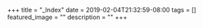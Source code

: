 +++
title =  "_Index"
date = 2019-02-04T21:32:59-08:00
tags = []
featured_image = ""
description = ""
+++
